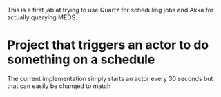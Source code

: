 This is a first jab at trying to use Quartz for scheduling jobs and Akka for actually querying MEDS.

# Project that triggers an actor to do something on a schedule

The current implementation simply starts an actor every 30 seconds but that can easily be changed to match




